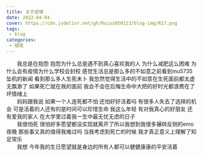 ```yaml
---
title: 关于疫情
date: 2022-04-04
cover: https://cdn.jsdelivr.net/gh/Ruixs050113/blog-img/R17.png
tags:
 - blog
categories:
 - 随笔
---
```


&emsp;&emsp;我总是在抱怨 抱怨为什么总是遇不到真心喜欢我的人 为什么减肥这么困难 为什么会有疫情为什么学校会封校 感觉生活总是那么多的不如意之前看到mu5735坠机的新闻 看到那么多人生死未卜 我忽然觉得生活中的不如意在生死面前都太虚无飘渺了 如果死亡就在我的面前 我会不会在后悔生命中大把的好时光都浪费在了坏情绪上<br>
&emsp;&emsp;妈妈跟我说 如果一个人连死都不怕 还怕好好活着吗 有很多人失去了选择的机会 可是活着的人还有的是时间可以珍惜生命 我这么年轻 有对我真心的好朋友 还有爱我的家人 在大学里过着我一生中最无忧无虑的日子<br>
&emsp;&emsp;我很怕死 很怕好多愿望都没实现就离开了所以我想到我很多辗转反侧的emo夜晚 那些事又真的值得我难过吗 当我考虑到死亡的时候 我才真正意义上理解了知足常乐<br>
&emsp;&emsp;我想 今年我的生日愿望就是身边的所有人都可以健健康康的平安活着<br>